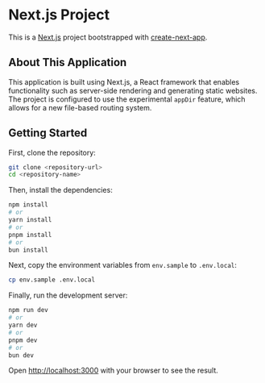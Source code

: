 # Next.js Project

This is a [Next.js](https://nextjs.org) project bootstrapped with [create-next-app](https://nextjs.org/docs/app/api-reference/cli/create-next-app).

## About This Application

This application is built using Next.js, a React framework that enables functionality such as server-side rendering and generating static websites. The project is configured to use the experimental `appDir` feature, which allows for a new file-based routing system.

## Getting Started

First, clone the repository:

```bash
git clone <repository-url>
cd <repository-name>
```

Then, install the dependencies:

```bash
npm install
# or
yarn install
# or
pnpm install
# or
bun install
```
Next, copy the environment variables from `env.sample` to `.env.local`:

```bash
cp env.sample .env.local
```
Finally, run the development server:

```bash
npm run dev
# or
yarn dev
# or
pnpm dev
# or
bun dev
```
Open [http://localhost:3000](http://localhost:3000) with your browser to see the result.
